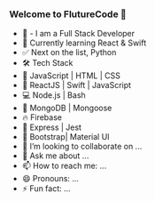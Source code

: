 ### Welcome to FlutureCode 👋

- 💪 - I am a Full Stack Developer
- 🍎  Currently learning React & Swift
- ✅  Next on the list, Python
- 🛠  Tech Stack
- 👾  JavaScript | HTML | CSS
- 🐒  ReactJS | Swift | JavaScript
- 💻  Node.js | Bash
- 🦊  MongoDB | Mongoose
- 🔥  Firebase
- 🚀  Express | Jest
- 🌷  Bootstrap| Material UI
- 👯  I’m looking to collaborate on ...
- 💬  Ask me about ...
- 📫  How to reach me: ...
- 😄  Pronouns: ...
- ⚡  Fun fact: ...
